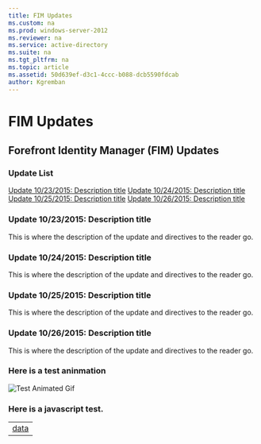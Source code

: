 ```yaml
---
title: FIM Updates
ms.custom: na
ms.prod: windows-server-2012
ms.reviewer: na
ms.service: active-directory
ms.suite: na
ms.tgt_pltfrm: na
ms.topic: article
ms.assetid: 50d639ef-d3c1-4ccc-b088-dcb5590fdcab
author: Kgremban
---
```

# FIM Updates
## Forefront Identity Manager (FIM) Updates
### Update List
[Update 10/23/2015: Description title](#update-10/23/2015_-description-title)
[Update 10/24/2015: Description title](#update-10/24/2015_-description-title)
[Update 10/25/2015: Description title](#update-10/25/2015_-description-title)
[Update 10/26/2015: Description title](#update-10/26/2015_-description-title)

### Update 10/23/2015: Description title
This is where the description of the update and directives to the reader go.
### Update 10/24/2015: Description title
This is where the description of the update and directives to the reader go.
### Update 10/25/2015: Description title
This is where the description of the update and directives to the reader go.
### Update 10/26/2015: Description title
This is where the description of the update and directives to the reader go.
### Here is a test aninmation
![Test Animated Gif](/Image/Test_Animated_Gif.gif)

### Here is a javascript test.
<table>
	<tr>
		<td><a href="javascript:alert('hi');">data</a></td>
	</tr>
</table>